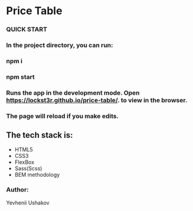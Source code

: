 # Price Table

### QUICK START

### In the project directory, you can run:

### npm i

### npm start

### Runs the app in the development mode. Open https://lockst3r.github.io/price-table/. to view in the browser.

### The page will reload if you make edits.

## The tech stack is:

+  HTML5
+  CSS3
+  FlexBox
+  Sass(Scss)
+  BEM methodology

### Author:
Yevhenii Ushakov